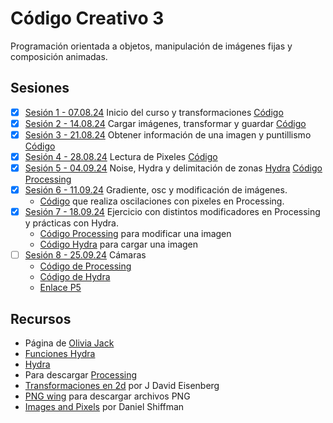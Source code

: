 # Código Creativo 3

Programación orientada a objetos, manipulación de imágenes fijas y composición animadas.

## Sesiones

- [x] [Sesión 1 - 07.08.24](./sesiones/s01.md) Inicio del curso y transformaciones [Código](https://gist.github.com/EmilioOcelotl/3d4c9570e8464b3bd9e48c34b1a53046) 
- [x] [Sesión 2 - 14.08.24](./sesiones/s02.md) Cargar imágenes, transformar y guardar [Código](https://gist.github.com/EmilioOcelotl/71edaffd4a03d94a95bb01bb52fe290e)
- [x] [Sesión 3 - 21.08.24](./sesiones/s03.md) Obtener información de una imagen y puntillismo [Código](https://gist.github.com/EmilioOcelotl/714552aebcc1e0a9845045bac7076f9b)
- [x] [Sesión 4 - 28.08.24](./sesiones/s04.md) Lectura de Pixeles [Código](https://gist.github.com/EmilioOcelotl/b9cb8a0299039872af024493a77d77cd)
- [x] [Sesión 5 - 04.09.24](./sesiones/s05.md) Noise, Hydra y delimitación de zonas [Hydra](https://hydra.ojack.xyz/) [Código Processing](https://gist.github.com/EmilioOcelotl/1af0cfa818a877f878e28137e88facc7)
- [x] [Sesión 6 - 11.09.24](./sesiones/s06/s06.md) Gradiente, osc y modificación de imágenes. 
    - [Código](https://gist.github.com/EmilioOcelotl/2757d7505ac9a8e348be1f89c791f670) que realiza oscilaciones con pixeles en Processing.
- [x] [Sesión 7 - 18.09.24](./sesiones/s07/s07.md) Ejercicio con distintos modificadores en Processing y prácticas con Hydra. 
    - [Código Processing](./sesiones/s07/modProcessing.pde) para modificar una imagen
    - [Código Hydra](./sesiones/s07/img.js) para cargar una imagen
- [ ] [Sesión 8 - 25.09.24](./sesiones/s08/s08.md) Cámaras
    - [Código de Processing](./sesiones/s08/processing-capture.pde)
    - [Código de Hydra](./sesiones/s08/hydra-capture.js)
    - [Enlace P5](https://editor.p5js.org/emilioocelotl/sketches/gltqKmksH)


## Recursos

- Página de [Olivia Jack](https://ojack.xyz/)
- [Funciones Hydra](https://hydra.ojack.xyz/api/)
- [Hydra](https://hydra.ojack.xyz/)
- Para descargar [Processing](https://processing.org/download)
- [Transformaciones en 2d](https://processing.org/tutorials/transform2d) por J David Eisenberg
- [PNG wing](https://www.pngwing.com/) para descargar archivos PNG
- [Images and Pixels](https://processing.org/tutorials/pixels) por Daniel Shiffman
